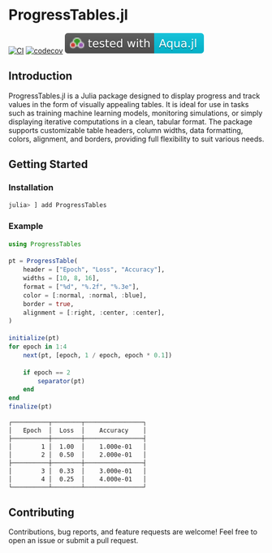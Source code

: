 # ProgressTables.jl

[![CI](https://github.com/raphasampaio/ProgressTables.jl/actions/workflows/CI.yml/badge.svg)](https://github.com/raphasampaio/ProgressTables.jl/actions/workflows/CI.yml)
[![codecov](https://codecov.io/gh/raphasampaio/ProgressTables.jl/graph/badge.svg?token=7tA9ajgsLf)](https://codecov.io/gh/raphasampaio/ProgressTables.jl)
[![Aqua](https://raw.githubusercontent.com/JuliaTesting/Aqua.jl/master/badge.svg)](https://github.com/JuliaTesting/Aqua.jl)

## Introduction

ProgressTables.jl is a Julia package designed to display progress and track values in the form of visually appealing tables. It is ideal for use in tasks such as training machine learning models, monitoring simulations, or simply displaying iterative computations in a clean, tabular format. The package supports customizable table headers, column widths, data formatting, colors, alignment, and borders, providing full flexibility to suit various needs.

## Getting Started

### Installation

```julia
julia> ] add ProgressTables
```

### Example

```julia
using ProgressTables

pt = ProgressTable(
    header = ["Epoch", "Loss", "Accuracy"],
    widths = [10, 8, 16],
    format = ["%d", "%.2f", "%.3e"],
    color = [:normal, :normal, :blue],
    border = true,
    alignment = [:right, :center, :center],
)

initialize(pt)
for epoch in 1:4
    next(pt, [epoch, 1 / epoch, epoch * 0.1])

    if epoch == 2
        separator(pt)
    end
end
finalize(pt)
```

```console
┌──────────┬────────┬────────────────┐
│   Epoch  │  Loss  │    Accuracy    │
├──────────┼────────┼────────────────┤
│        1 │  1.00  │    1.000e-01   │
│        2 │  0.50  │    2.000e-01   │
├──────────┼────────┼────────────────┤
│        3 │  0.33  │    3.000e-01   │
│        4 │  0.25  │    4.000e-01   │
└──────────┴────────┴────────────────┘
```

## Contributing

Contributions, bug reports, and feature requests are welcome! Feel free to open an issue or submit a pull request.